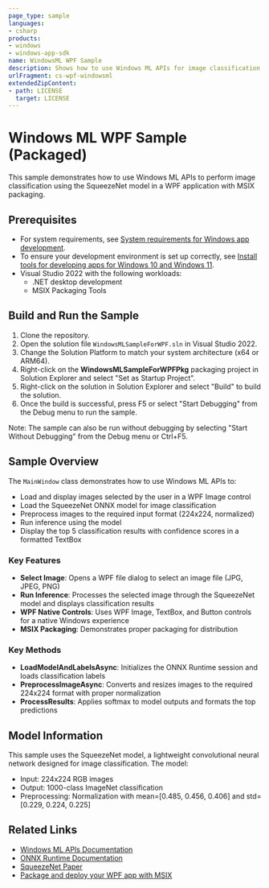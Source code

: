 ```yaml
---
page_type: sample
languages:
- csharp
products:
- windows
- windows-app-sdk
name: WindowsML WPF Sample
description: Shows how to use Windows ML APIs for image classification with SqueezeNet in a WPF application (packaged)
urlFragment: cs-wpf-windowsml
extendedZipContent:
- path: LICENSE
  target: LICENSE
---
```


# Windows ML WPF Sample (Packaged)

This sample demonstrates how to use Windows ML APIs to perform image classification using the SqueezeNet model in a WPF application with MSIX packaging.

## Prerequisites

- For system requirements, see [System requirements for Windows app development](https://docs.microsoft.com/windows/apps/windows-app-sdk/system-requirements).
- To ensure your development environment is set up correctly, see [Install tools for developing apps for Windows 10 and Windows 11](https://docs.microsoft.com/windows/apps/windows-app-sdk/set-up-your-development-environment).
- Visual Studio 2022 with the following workloads:
  - .NET desktop development
  - MSIX Packaging Tools

## Build and Run the Sample

1. Clone the repository.
2. Open the solution file `WindowsMLSampleForWPF.sln` in Visual Studio 2022.
3. Change the Solution Platform to match your system architecture (x64 or ARM64).
4. Right-click on the **WindowsMLSampleForWPFPkg** packaging project in Solution Explorer and select "Set as Startup Project".
5. Right-click on the solution in Solution Explorer and select "Build" to build the solution.
6. Once the build is successful, press F5 or select "Start Debugging" from the Debug menu to run the sample.

Note: The sample can also be run without debugging by selecting "Start Without Debugging" from the Debug menu or Ctrl+F5.

## Sample Overview

The `MainWindow` class demonstrates how to use Windows ML APIs to:

- Load and display images selected by the user in a WPF Image control
- Load the SqueezeNet ONNX model for image classification
- Preprocess images to the required input format (224x224, normalized)
- Run inference using the model
- Display the top 5 classification results with confidence scores in a formatted TextBox

### Key Features

- **Select Image**: Opens a WPF file dialog to select an image file (JPG, JPEG, PNG)
- **Run Inference**: Processes the selected image through the SqueezeNet model and displays classification results
- **WPF Native Controls**: Uses WPF Image, TextBox, and Button controls for a native Windows experience
- **MSIX Packaging**: Demonstrates proper packaging for distribution

### Key Methods

- **LoadModelAndLabelsAsync**: Initializes the ONNX Runtime session and loads classification labels
- **PreprocessImageAsync**: Converts and resizes images to the required 224x224 format with proper normalization
- **ProcessResults**: Applies softmax to model outputs and formats the top predictions

## Model Information

This sample uses the SqueezeNet model, a lightweight convolutional neural network designed for image classification. The model:

- Input: 224x224 RGB images
- Output: 1000-class ImageNet classification
- Preprocessing: Normalization with mean=[0.485, 0.456, 0.406] and std=[0.229, 0.224, 0.225]

## Related Links

- [Windows ML APIs Documentation](https://docs.microsoft.com/windows/ai/windows-ml/)
- [ONNX Runtime Documentation](https://onnxruntime.ai/)
- [SqueezeNet Paper](https://arxiv.org/abs/1602.07360)
- [Package and deploy your WPF app with MSIX](https://docs.microsoft.com/windows/apps/windows-app-sdk/migrate-to-windows-app-sdk/wpf-plus-winappsdk#package-and-deploy-your-wpf-app-with-msix)
